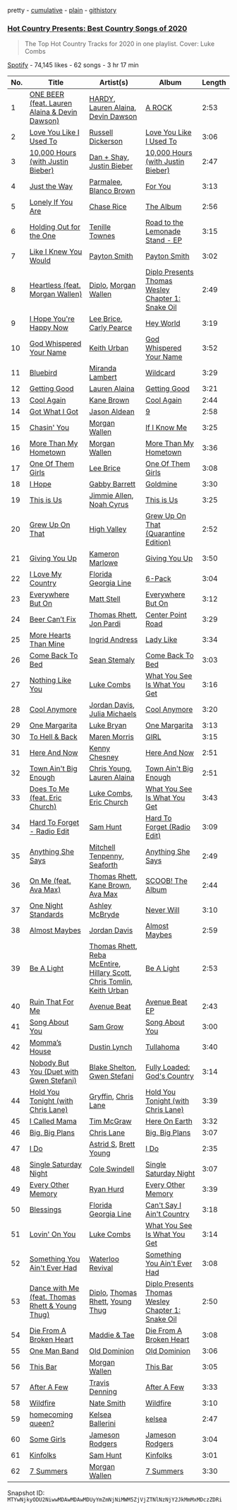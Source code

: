 pretty - [cumulative](/playlists/cumulative/37i9dQZF1DWYvU2z6HruAo.md) - [plain](/playlists/plain/37i9dQZF1DWYvU2z6HruAo) - [githistory](https://github.githistory.xyz/mackorone/spotify-playlist-archive/blob/main/playlists/plain/37i9dQZF1DWYvU2z6HruAo)

### [Hot Country Presents:  Best Country Songs of 2020](https://open.spotify.com/playlist/37i9dQZF1DWYvU2z6HruAo)

> The Top Hot Country Tracks for 2020 in one playlist\. Cover: Luke Combs

[Spotify](https://open.spotify.com/user/spotify) - 74,145 likes - 62 songs - 3 hr 17 min

| No. | Title | Artist(s) | Album | Length |
|---|---|---|---|---|
| 1 | [ONE BEER \(feat\. Lauren Alaina & Devin Dawson\)](https://open.spotify.com/track/5Y05LYM8LhnQN78GqfjSeK) | [HARDY](https://open.spotify.com/artist/5QNm7E7RU2m64l6Gliu8Oy), [Lauren Alaina](https://open.spotify.com/artist/1v3tdpIdBSW14rHUfiEVOv), [Devin Dawson](https://open.spotify.com/artist/2ySHS7UojGu20XfUPaBlyu) | [A ROCK](https://open.spotify.com/album/6j6uNK4vsfLXqVwWXwvqYQ) | 2:53 |
| 2 | [Love You Like I Used To](https://open.spotify.com/track/1D7cfiC5mxqHfTCcOiRBej) | [Russell Dickerson](https://open.spotify.com/artist/1E2AEtxaFaJtH0lO7kgNKw) | [Love You Like I Used To](https://open.spotify.com/album/7odU4foqIpRNmUSblazLBq) | 3:06 |
| 3 | [10,000 Hours \(with Justin Bieber\)](https://open.spotify.com/track/2wrJq5XKLnmhRXHIAf9xBa) | [Dan + Shay](https://open.spotify.com/artist/7z5WFjZAIYejWy0NI5lv4T), [Justin Bieber](https://open.spotify.com/artist/1uNFoZAHBGtllmzznpCI3s) | [10,000 Hours \(with Justin Bieber\)](https://open.spotify.com/album/4ow6xJwn49gpWz7iHpOzWY) | 2:47 |
| 4 | [Just the Way](https://open.spotify.com/track/3FE6cfCDhmhOraeSLPe6Vj) | [Parmalee](https://open.spotify.com/artist/4TshyQDihSYXSWqvclXl3I), [Blanco Brown](https://open.spotify.com/artist/3yzRiNMZdTsSUgplcyYZ4i) | [For You](https://open.spotify.com/album/33TRcgk13pDfnELf22G8wN) | 3:13 |
| 5 | [Lonely If You Are](https://open.spotify.com/track/1iyE0UwRtLUBf9OqLfFGSp) | [Chase Rice](https://open.spotify.com/artist/6pBNfggcZZDCmb0p92OnGn) | [The Album](https://open.spotify.com/album/49DERKtzOTKNT7T0O4l6m4) | 2:56 |
| 6 | [Holding Out for the One](https://open.spotify.com/track/7IN4uBTZZK2KJ4tjBL44xU) | [Tenille Townes](https://open.spotify.com/artist/3TyeX0lk4B7k56ukfzEE0z) | [Road to the Lemonade Stand \- EP](https://open.spotify.com/album/3BmVXY7sEPUYMaGfPCAO6M) | 3:15 |
| 7 | [Like I Knew You Would](https://open.spotify.com/track/0p16vTKfS8UpdZJqfaKMCB) | [Payton Smith](https://open.spotify.com/artist/4ZLKYFbf4KJWJR0MeQWLEt) | [Payton Smith](https://open.spotify.com/album/2lYVYh6DuhtTikIZKM1zGs) | 3:02 |
| 8 | [Heartless \(feat\. Morgan Wallen\)](https://open.spotify.com/track/3FU6urUVsgXa6RBuV2PdRk) | [Diplo](https://open.spotify.com/artist/5fMUXHkw8R8eOP2RNVYEZX), [Morgan Wallen](https://open.spotify.com/artist/4oUHIQIBe0LHzYfvXNW4QM) | [Diplo Presents Thomas Wesley Chapter 1: Snake Oil](https://open.spotify.com/album/2Om5VEKaBd4Afht33ToQGD) | 2:49 |
| 9 | [I Hope You're Happy Now](https://open.spotify.com/track/2HWfXtWFeZpejgYSB3WZnV) | [Lee Brice](https://open.spotify.com/artist/5Zq7R5qmi58ByYyBQTlNuk), [Carly Pearce](https://open.spotify.com/artist/4sIl4BTo9l9KqEi0Y3RE72) | [Hey World](https://open.spotify.com/album/7ef9XoJzqPcymXqYwi5WKw) | 3:19 |
| 10 | [God Whispered Your Name](https://open.spotify.com/track/7Ce11Oh1kConF6UlkBWnaZ) | [Keith Urban](https://open.spotify.com/artist/0u2FHSq3ln94y5Q57xazwf) | [God Whispered Your Name](https://open.spotify.com/album/6AZ3VDmcFGG0rZfJPgUCVp) | 3:52 |
| 11 | [Bluebird](https://open.spotify.com/track/0kPeZAyIhIfeZNrtfjJGDB) | [Miranda Lambert](https://open.spotify.com/artist/66lH4jAE7pqPlOlzUKbwA0) | [Wildcard](https://open.spotify.com/album/5Or2XM0Gjy6Y8qlaERqsSn) | 3:29 |
| 12 | [Getting Good](https://open.spotify.com/track/6ZU30kIHamg5oiQm4gQQ3A) | [Lauren Alaina](https://open.spotify.com/artist/1v3tdpIdBSW14rHUfiEVOv) | [Getting Good](https://open.spotify.com/album/3Jdjyvn35LXAi6r7cIHx4U) | 3:21 |
| 13 | [Cool Again](https://open.spotify.com/track/5P3oaNpPDVLRJsL3152SEs) | [Kane Brown](https://open.spotify.com/artist/3oSJ7TBVCWMDMiYjXNiCKE) | [Cool Again](https://open.spotify.com/album/2uqdv3ixmTDSnH1sZFk3y9) | 2:44 |
| 14 | [Got What I Got](https://open.spotify.com/track/4TCc369aRPRubv1m8R1TBG) | [Jason Aldean](https://open.spotify.com/artist/3FfvYsEGaIb52QPXhg4DcH) | [9](https://open.spotify.com/album/2f0DzdU6QbWtZqSlN7s1s5) | 2:58 |
| 15 | [Chasin' You](https://open.spotify.com/track/5MwynWK9s4hlyKHqhkNn4A) | [Morgan Wallen](https://open.spotify.com/artist/4oUHIQIBe0LHzYfvXNW4QM) | [If I Know Me](https://open.spotify.com/album/1IR2nlwX6YVTXXeu2qzoWO) | 3:25 |
| 16 | [More Than My Hometown](https://open.spotify.com/track/0eBXyY4SatzpE7opnzgXvz) | [Morgan Wallen](https://open.spotify.com/artist/4oUHIQIBe0LHzYfvXNW4QM) | [More Than My Hometown](https://open.spotify.com/album/4tQwiyuN4JwPYHpzgTTg0L) | 3:36 |
| 17 | [One Of Them Girls](https://open.spotify.com/track/14GwnOeC9qYEKEA6uOZepa) | [Lee Brice](https://open.spotify.com/artist/5Zq7R5qmi58ByYyBQTlNuk) | [One Of Them Girls](https://open.spotify.com/album/42Rl6aaMTG6EgYxzjP41qp) | 3:08 |
| 18 | [I Hope](https://open.spotify.com/track/23T0OX7QOiIUFShSzbJ5Uo) | [Gabby Barrett](https://open.spotify.com/artist/6Iz3eq2aQGFf7TbGT2iahL) | [Goldmine](https://open.spotify.com/album/4Iqfx63CZhFGGIHiAvLxXY) | 3:30 |
| 19 | [This is Us](https://open.spotify.com/track/7DnNU5rQLgy4KEYvFMrGgW) | [Jimmie Allen](https://open.spotify.com/artist/147nKr9upHZSSxqCzh9j7c), [Noah Cyrus](https://open.spotify.com/artist/55fhWPvDiMpLnE4ZzNXZyW) | [This is Us](https://open.spotify.com/album/4lMVogl1pJ3NXl2dMtdjFB) | 3:25 |
| 20 | [Grew Up On That](https://open.spotify.com/track/1dwYdVvxMwMllDgwQuXMGs) | [High Valley](https://open.spotify.com/artist/5sQqZtsAbXAoAnvA8iN9kN) | [Grew Up On That \(Quarantine Edition\)](https://open.spotify.com/album/6OaqgRfFDDPBbEdXvTmUxZ) | 2:52 |
| 21 | [Giving You Up](https://open.spotify.com/track/3f3VeiJIaWOZcmkJpTqxyj) | [Kameron Marlowe](https://open.spotify.com/artist/31n3CN1jSC5ALUJ9dwT8UI) | [Giving You Up](https://open.spotify.com/album/5kb55Z7no2v4AJjBGL2h6p) | 3:50 |
| 22 | [I Love My Country](https://open.spotify.com/track/5blHL2xSCGv00fr1DGuvEf) | [Florida Georgia Line](https://open.spotify.com/artist/3b8QkneNDz4JHKKKlLgYZg) | [6\-Pack](https://open.spotify.com/album/3C5JkDI9fDqS9BZd0lNsma) | 3:04 |
| 23 | [Everywhere But On](https://open.spotify.com/track/0ifYeH4gNXEyba41xr3I1w) | [Matt Stell](https://open.spotify.com/artist/7EekKnlf2HwNaLLpL9Cpgy) | [Everywhere But On](https://open.spotify.com/album/02G55ZxQ3h3cfGQV8RVDEO) | 3:12 |
| 24 | [Beer Can’t Fix](https://open.spotify.com/track/7idmHTAQQPUFqdjXkoooXD) | [Thomas Rhett](https://open.spotify.com/artist/6x2LnllRG5uGarZMsD4iO8), [Jon Pardi](https://open.spotify.com/artist/4MoAOfV4ROWofLG3a3hhBN) | [Center Point Road](https://open.spotify.com/album/5gnWhEFNbtCn0RLG2cp90g) | 3:29 |
| 25 | [More Hearts Than Mine](https://open.spotify.com/track/60RFlt48hm0l4Fu0JoccOl) | [Ingrid Andress](https://open.spotify.com/artist/0jPnVIasXzBYjrlpO5irii) | [Lady Like](https://open.spotify.com/album/6qon3hv0lhwK8o57PvVWZl) | 3:34 |
| 26 | [Come Back To Bed](https://open.spotify.com/track/0kSUH6KBoUrHWL93j1Lx3h) | [Sean Stemaly](https://open.spotify.com/artist/2dZ1l4hWgtbMS0N5T9Oalb) | [Come Back To Bed](https://open.spotify.com/album/1JcSjonw1IEtZP0euGl9rk) | 3:03 |
| 27 | [Nothing Like You](https://open.spotify.com/track/38gbVnKWI8xEd7AnqS9aiZ) | [Luke Combs](https://open.spotify.com/artist/718COspgdWOnwOFpJHRZHS) | [What You See Is What You Get](https://open.spotify.com/album/0S9D5NIDp2YXhYwlvuJzqx) | 3:16 |
| 28 | [Cool Anymore](https://open.spotify.com/track/4H1ScKTo6abUt8yTXDewct) | [Jordan Davis](https://open.spotify.com/artist/77kULmXAQ6vWer7IIHdGzI), [Julia Michaels](https://open.spotify.com/artist/0ZED1XzwlLHW4ZaG4lOT6m) | [Cool Anymore](https://open.spotify.com/album/4QPR4yoDxGzpSCZaK3lnFL) | 3:20 |
| 29 | [One Margarita](https://open.spotify.com/track/6NhS5LwYbJ6xD7BGvlWRJO) | [Luke Bryan](https://open.spotify.com/artist/0BvkDsjIUla7X0k6CSWh1I) | [One Margarita](https://open.spotify.com/album/6BOJ3r1s8u63at3Ou7HaVw) | 3:13 |
| 30 | [To Hell & Back](https://open.spotify.com/track/4Yy1VOdLAX7MuKQOcivV4O) | [Maren Morris](https://open.spotify.com/artist/6WY7D3jk8zTrHtmkqqo5GI) | [GIRL](https://open.spotify.com/album/3XpxioqzCTiqOSuHTXuaGf) | 3:15 |
| 31 | [Here And Now](https://open.spotify.com/track/7qRVyZDt1Caftkk8CQlKtk) | [Kenny Chesney](https://open.spotify.com/artist/3grHWM9bx2E9vwJCdlRv9O) | [Here And Now](https://open.spotify.com/album/0t7ccDIa3CbqzFrL9rOpaw) | 2:51 |
| 32 | [Town Ain't Big Enough](https://open.spotify.com/track/5DrmJ25aHuPBImk1kLp5Of) | [Chris Young](https://open.spotify.com/artist/4BYxqVkZyFjtik7crYLg5Q), [Lauren Alaina](https://open.spotify.com/artist/1v3tdpIdBSW14rHUfiEVOv) | [Town Ain't Big Enough](https://open.spotify.com/album/3blwrJARQNnrhivBk8wRa7) | 2:51 |
| 33 | [Does To Me \(feat\. Eric Church\)](https://open.spotify.com/track/0nGXi46VcQQ56ZJR428MKS) | [Luke Combs](https://open.spotify.com/artist/718COspgdWOnwOFpJHRZHS), [Eric Church](https://open.spotify.com/artist/2IvkS5MXK0vPGnwyJsrEyV) | [What You See Is What You Get](https://open.spotify.com/album/0S9D5NIDp2YXhYwlvuJzqx) | 3:43 |
| 34 | [Hard To Forget \- Radio Edit](https://open.spotify.com/track/6ITrZx7zVGgrADDD1lksjw) | [Sam Hunt](https://open.spotify.com/artist/2kucQ9jQwuD8jWdtR9Ef38) | [Hard To Forget \(Radio Edit\)](https://open.spotify.com/album/4FGl5W9N0XRIcDbAdsNEtn) | 3:09 |
| 35 | [Anything She Says](https://open.spotify.com/track/6LQxv30jh0lCISHsPYwqoy) | [Mitchell Tenpenny](https://open.spotify.com/artist/1p6CdzJRoicjRcSdWoB9Qc), [Seaforth](https://open.spotify.com/artist/1ryJB2bhfYjjIt8kqy4BoG) | [Anything She Says](https://open.spotify.com/album/0xuuAAiiNHuLd3QUstmwMQ) | 2:49 |
| 36 | [On Me \(feat\. Ava Max\)](https://open.spotify.com/track/7k6tAZp4m93oswrPqSfBbc) | [Thomas Rhett](https://open.spotify.com/artist/6x2LnllRG5uGarZMsD4iO8), [Kane Brown](https://open.spotify.com/artist/3oSJ7TBVCWMDMiYjXNiCKE), [Ava Max](https://open.spotify.com/artist/4npEfmQ6YuiwW1GpUmaq3F) | [SCOOB! The Album](https://open.spotify.com/album/2Zg5xZo3WwIoAZys8OcUpG) | 2:44 |
| 37 | [One Night Standards](https://open.spotify.com/track/47qZzTLLJcuD69AIKnquo4) | [Ashley McBryde](https://open.spotify.com/artist/371jpyGdoChzUASOIG2ECV) | [Never Will](https://open.spotify.com/album/0GETdJ0C2pHIqCFLoUa0rP) | 3:10 |
| 38 | [Almost Maybes](https://open.spotify.com/track/14JFKtBSqefxfMiKhq6JT8) | [Jordan Davis](https://open.spotify.com/artist/77kULmXAQ6vWer7IIHdGzI) | [Almost Maybes](https://open.spotify.com/album/6GZSdWjroJCuofwkDsCGMD) | 2:59 |
| 39 | [Be A Light](https://open.spotify.com/track/5o6dFqafETxZNqUFt9ZqAC) | [Thomas Rhett](https://open.spotify.com/artist/6x2LnllRG5uGarZMsD4iO8), [Reba McEntire](https://open.spotify.com/artist/02rd0anEWfMtF7iMku9uor), [Hillary Scott](https://open.spotify.com/artist/0Sk6yoUQnccty5iMhVhz9D), [Chris Tomlin](https://open.spotify.com/artist/6pRi6EIPXz4QJEOEsBaA0m), [Keith Urban](https://open.spotify.com/artist/0u2FHSq3ln94y5Q57xazwf) | [Be A Light](https://open.spotify.com/album/6NUcdndmwC54yLd0KosGI2) | 2:53 |
| 40 | [Ruin That For Me](https://open.spotify.com/track/0ADmzFBX4aO3kFymfXpZeE) | [Avenue Beat](https://open.spotify.com/artist/1htYtUdXVMwR6HCSs821Lc) | [Avenue Beat EP](https://open.spotify.com/album/3NfRWzyKldhIsvOo52IgNm) | 2:43 |
| 41 | [Song About You](https://open.spotify.com/track/5gRsliQqZLc4tv688SE3wB) | [Sam Grow](https://open.spotify.com/artist/4cFA9cxl7v3CrFYxOOXsSs) | [Song About You](https://open.spotify.com/album/7nPEosiQlcRRIPmnpuRG7A) | 3:00 |
| 42 | [Momma’s House](https://open.spotify.com/track/51FVpJr3WL7vvdfCa7j2jr) | [Dustin Lynch](https://open.spotify.com/artist/1dID9zgn0OV0Y8ud7Mh2tS) | [Tullahoma](https://open.spotify.com/album/2jGU6wUOYlyscEVAh6dtg5) | 3:40 |
| 43 | [Nobody But You \(Duet with Gwen Stefani\)](https://open.spotify.com/track/5M8goiFYynmNxhueYW6grR) | [Blake Shelton](https://open.spotify.com/artist/1UTPBmNbXNTittyMJrNkvw), [Gwen Stefani](https://open.spotify.com/artist/4yiQZ8tQPux8cPriYMWUFP) | [Fully Loaded: God's Country](https://open.spotify.com/album/4Kd33JPxTOcjTM29FrKoyT) | 3:14 |
| 44 | [Hold You Tonight \(with Chris Lane\)](https://open.spotify.com/track/58jecLK0epwMLr9cy5vFUy) | [Gryffin](https://open.spotify.com/artist/2ZRQcIgzPCVaT9XKhXZIzh), [Chris Lane](https://open.spotify.com/artist/68abRTdO4meYReMWHvBYb0) | [Hold You Tonight \(with Chris Lane\)](https://open.spotify.com/album/3jpi8V1xyAiNNiheqa6Rl5) | 3:39 |
| 45 | [I Called Mama](https://open.spotify.com/track/2oWuBmQtYMx3LEgahIsJvs) | [Tim McGraw](https://open.spotify.com/artist/6roFdX1y5BYSbp60OTJWMd) | [Here On Earth](https://open.spotify.com/album/1txWLNMKiZ5K6ezFMtyjLM) | 3:32 |
| 46 | [Big, Big Plans](https://open.spotify.com/track/7yNJCsUH3tXlpQiHSsAc5l) | [Chris Lane](https://open.spotify.com/artist/68abRTdO4meYReMWHvBYb0) | [Big, Big Plans](https://open.spotify.com/album/7xVbpLEzt8IQn82IBSMPzu) | 3:07 |
| 47 | [I Do](https://open.spotify.com/track/6Qp1DSekiuxHbFoSsg9JIk) | [Astrid S](https://open.spotify.com/artist/3AVfmawzu83sp94QW7CEGm), [Brett Young](https://open.spotify.com/artist/0fiWOxhsBsQQvFDtxUQWo0) | [I Do](https://open.spotify.com/album/27dgpQqUEyDX8hMPDPp4aZ) | 2:35 |
| 48 | [Single Saturday Night](https://open.spotify.com/track/1irAliF0T8sLIOPJp6n7rU) | [Cole Swindell](https://open.spotify.com/artist/1mfDfLsMxYcOOZkzBxvSVW) | [Single Saturday Night](https://open.spotify.com/album/1wmVEVgetT1F0Qnu0651Ps) | 3:07 |
| 49 | [Every Other Memory](https://open.spotify.com/track/3t2xlkvPsrcyia0eBaCZ53) | [Ryan Hurd](https://open.spotify.com/artist/7lDVEkjIURPMyUYwoQRrpw) | [Every Other Memory](https://open.spotify.com/album/0ktw2DC2UncpzXtCXLXUul) | 3:39 |
| 50 | [Blessings](https://open.spotify.com/track/7dnDBbHKyJNFXoeVwO8KBY) | [Florida Georgia Line](https://open.spotify.com/artist/3b8QkneNDz4JHKKKlLgYZg) | [Can't Say I Ain't Country](https://open.spotify.com/album/64nhe9s692yKECAoMcEQ8U) | 3:18 |
| 51 | [Lovin' On You](https://open.spotify.com/track/0nYvjcSlCgjcwogQAwIwNp) | [Luke Combs](https://open.spotify.com/artist/718COspgdWOnwOFpJHRZHS) | [What You See Is What You Get](https://open.spotify.com/album/0S9D5NIDp2YXhYwlvuJzqx) | 3:14 |
| 52 | [Something You Ain't Ever Had](https://open.spotify.com/track/24QBf1y8rRcyBgKjoUlIdn) | [Waterloo Revival](https://open.spotify.com/artist/3dYdcyW7mhZYVDDkNvkd0c) | [Something You Ain't Ever Had](https://open.spotify.com/album/0BKbJOM5hFdPAZ5LmIlPIs) | 3:08 |
| 53 | [Dance with Me \(feat\. Thomas Rhett & Young Thug\)](https://open.spotify.com/track/6wXgnhpmOPEJ7cUweSyy2B) | [Diplo](https://open.spotify.com/artist/5fMUXHkw8R8eOP2RNVYEZX), [Thomas Rhett](https://open.spotify.com/artist/6x2LnllRG5uGarZMsD4iO8), [Young Thug](https://open.spotify.com/artist/50co4Is1HCEo8bhOyUWKpn) | [Diplo Presents Thomas Wesley Chapter 1: Snake Oil](https://open.spotify.com/album/24EiVoJXLPY9a6a7AqZNDg) | 2:50 |
| 54 | [Die From A Broken Heart](https://open.spotify.com/track/1kFpL1itkwkdhO6kcmNJra) | [Maddie & Tae](https://open.spotify.com/artist/34bhyY8jfKez7uKakMfy4y) | [Die From A Broken Heart](https://open.spotify.com/album/4DPIFHZfh65TPPGem973zy) | 3:08 |
| 55 | [One Man Band](https://open.spotify.com/track/7cA3PnUQDlUyBBwpRozQeo) | [Old Dominion](https://open.spotify.com/artist/6y8XlgIV8BLlIg1tT1R10i) | [Old Dominion](https://open.spotify.com/album/0eu2mZjF6JQTuLCu9ils6m) | 3:06 |
| 56 | [This Bar](https://open.spotify.com/track/3746VOqCr3ys3lQdhmDoyH) | [Morgan Wallen](https://open.spotify.com/artist/4oUHIQIBe0LHzYfvXNW4QM) | [This Bar](https://open.spotify.com/album/5iseuyCoV7eIBXz8FJrs6M) | 3:05 |
| 57 | [After A Few](https://open.spotify.com/track/1z6wl2rwKatfmza6usanWw) | [Travis Denning](https://open.spotify.com/artist/6CegFHnUqJcOBipgphZ2CJ) | [After A Few](https://open.spotify.com/album/5Z6UUS0n3Oz7i2bDLEdbWL) | 3:33 |
| 58 | [Wildfire](https://open.spotify.com/track/21HxYsyuuXZNqB1Dme5PQN) | [Nate Smith](https://open.spotify.com/artist/4NYMUsIcUUsBHbV9DICa5x) | [Wildfire](https://open.spotify.com/album/0x6S6Ym4obKr2dz23OvDyd) | 3:10 |
| 59 | [homecoming queen?](https://open.spotify.com/track/1ytCra0qH6gcHnCVQwREvu) | [Kelsea Ballerini](https://open.spotify.com/artist/3RqBeV12Tt7A8xH3zBDDUF) | [kelsea](https://open.spotify.com/album/11sr6VmBTa9Tkzwte11LDZ) | 2:47 |
| 60 | [Some Girls](https://open.spotify.com/track/54eUv9Q3D9MZuOGS5PSflp) | [Jameson Rodgers](https://open.spotify.com/artist/5pyVHz7lcfqKoV9BflFYwN) | [Jameson Rodgers](https://open.spotify.com/album/52tL6ea7pvC3qgZCMPQAa5) | 3:04 |
| 61 | [Kinfolks](https://open.spotify.com/track/53F1MVa1BWUkTBbVqgVAfN) | [Sam Hunt](https://open.spotify.com/artist/2kucQ9jQwuD8jWdtR9Ef38) | [Kinfolks](https://open.spotify.com/album/625MA4PZ4GUROYHFK9kl31) | 3:01 |
| 62 | [7 Summers](https://open.spotify.com/track/0tbjiOUl4k492KPdWZS9sy) | [Morgan Wallen](https://open.spotify.com/artist/4oUHIQIBe0LHzYfvXNW4QM) | [7 Summers](https://open.spotify.com/album/5K2OOaiQ2nRZjp5S5ghasO) | 3:30 |

Snapshot ID: `MTYwNjkyODU2NiwwMDAwMDAwMDUyYmZmNjNiMWM5ZjVjZTNlNzNjY2JkMmMxMDczZDRi`
